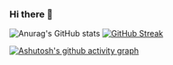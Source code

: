 ### Hi there 👋


![Anurag's GitHub stats](https://github-readme-stats.vercel.app/api?username=SongJian-99&show_icons=true&theme=dark)             [![GitHub Streak](https://streak-stats.demolab.com/?user=SongJian-99)](https://git.io/streak-stats)


[![Ashutosh's github activity graph](https://github-readme-activity-graph.vercel.app/graph?username=SongJian-99&theme=react-dark)](https://github.com/ashutosh00710/github-readme-activity-graph)


<!--
**SongJian-99/SongJian-99** is a ✨ _special_ ✨ repository because its `README.md` (this file) appears on your GitHub profile.

Here are some ideas to get you started:

- 🔭 I’m currently working on ...
- 🌱 I’m currently learning ...
- 👯 I’m looking to collaborate on ...
- 🤔 I’m looking for help with ...
- 💬 Ask me about ...
- 📫 How to reach me: ...
- 😄 Pronouns: ...
- ⚡ Fun fact: ...
-->
